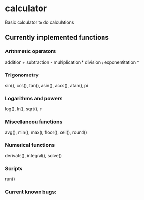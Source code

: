 # calculator

Basic calculator to do calculations

## Currently implemented functions

### Arithmetic operators
addition \+
subtraction \-
multiplication \*
division \/
exponentitation \^

### Trigonometry
sin(), cos(), tan(), asin(), acos(), atan(), pi

### Logarithms and powers
log(), ln(), sqrt(), e

### Miscellaneou functions
avg(), min(), max(), floor(), ceil(), round()

### Numerical functions
derivate(), integral(), solve()

### Scripts
run()

### Current known bugs:
